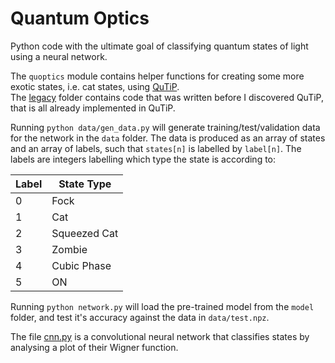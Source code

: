 # Quantum Optics   

Python code with the ultimate goal of classifying quantum states of light using
a neural network.

The `quoptics` module contains helper functions for creating some more exotic
states, i.e. cat states, using [QuTiP](http://qutip.org).   
The [legacy](legacy/quoptics) folder contains code that was written before I
discovered QuTiP, that is all already implemented in QuTiP.

Running `python data/gen_data.py` will generate training/test/validation data
for the network in the `data` folder. The data is produced as an array of states
 and an array of labels, such that `states[n]` is labelled by `label[n]`. The
 labels are integers labelling which type the state is according to:

| Label  |  State Type  |
| ------ | ------------ |
|   0    |     Fock     |
|   1    |     Cat      |
|   2    | Squeezed Cat |
|   3    |    Zombie    |
|   4    |  Cubic Phase |
|   5    |      ON      | 

Running `python network.py` will load the pre-trained model from the `model`
folder, and test it's accuracy against the data in `data/test.npz`.

The file [cnn.py](cnn.py) is a convolutional neural network that classifies
states by analysing a plot of their Wigner function.
